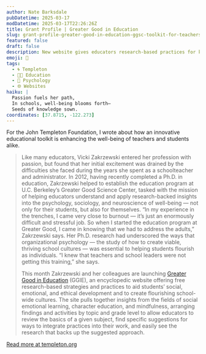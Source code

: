 ```yaml
---
author: Nate Barksdale
pubDatetime: 2025-03-17
modDatetime: 2025-03-17T22:26:26Z
title: Grant Profile | Greater Good in Education
slug: grant-profile-greater-good-in-education-ggsc-toolkit-for-teachers
featured: false
draft: false
description: New website gives educators research-based practices for kinder, happier schools
emoji: 🍎
tags:
  - 🌀 Templeton
  - 👩‍🏫 Education
  - 🧠 Psychology
  - 🌐 Websites
haiku: |
  Passion fuels her path,  
  In schools, well-being blooms forth—  
  Seeds of knowledge sown.
coordinates: [37.8715, -122.273]
---
```


For the John Templeton Foundation, I wrote about how an innovative educational toolkit is enhancing the well-being of teachers and students alike.

> Like many educators, Vicki Zakrzewski entered her profession with passion, but found that her initial excitement was drained by the difficulties she faced during the years she spent as a schoolteacher and administrator. In 2012, having recently completed a Ph.D. in education, Zakrzewski helped to establish the education program at U.C. Berkeley’s Greater Good Science Center, tasked with the mission of helping educators understand and apply research-backed insights into the psychology, sociology, and neuroscience of well-being — not only for their students, but also for themselves. “In my experience in the trenches, I came very close to burnout — it’s just an enormously difficult and stressful job. So when I started the education program at Greater Good, I came in knowing that we had to address the adults,” Zakrzewski says. Her Ph.D. research had underscored the ways that organizational psychology — the study of how to create viable, thriving school cultures — was essential to helping students flourish as individuals. “I knew that teachers and school leaders were not getting this training,” she says.
>
> This month Zakrzewski and her colleagues are launching [Greater Good in Education](https://ggie.berkeley.edu) (GGIE), an encyclopedic website offering free research-based strategies and practices to aid students’ social, emotional, and ethical development and to create flourishing school-wide cultures. The site pulls together insights from the fields of social emotional learning, character education, and mindfulness, arranging findings and activities by topic and grade level to allow educators to review the basics of a given subject, find specific suggestions for ways to integrate practices into their work, and easily see the research that backs up the suggested approach.

[Read more at templeton.org](https://www.templeton.org/grant/greater-good-in-education-ggsc-toolkit-for-teachers)
